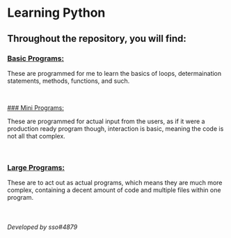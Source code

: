 
# Learning Python

## Throughout the repository, you will find:

### [Basic Programs:]("https://github.com/ssoq/learning-python")

These are programmed for me to learn the basics of loops, determaination statements, methods, functions, and such.

<br>

[### Mini Programs:]("https://github.com/ssoq/learning-python/tree/main/programs")

These are programmed for actual input from the users, as if it were a production ready program though, interaction is basic, meaning the code is not all that complex.

<br>

### [Large Programs:](""https://github.com/ssoq/learning-python/tree/main/applications")

These are to act out as actual programs, which means they are much more complex, containing a decent amount of code and multiple files within one program.

<br>

###### Developed by sso#4879